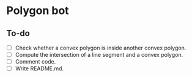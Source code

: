 # Polygon bot
## To-do
- [ ] Check whether a convex polygon is inside another convex polygon.
- [ ] Compute the intersection of a line segment and a convex polygon.
- [ ] Comment code.
- [ ] Write README.md.
